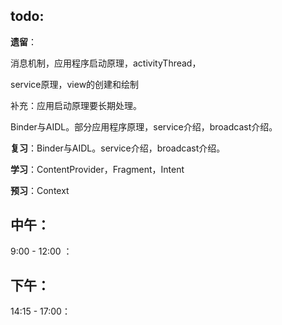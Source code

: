 ## todo:

**遗留**：

消息机制，应用程序启动原理，activityThread，

service原理，view的创建和绘制

补充：应用启动原理要长期处理。

Binder与AIDL。部分应用程序原理，service介绍，broadcast介绍。



**复习**：Binder与AIDL。service介绍，broadcast介绍。

**学习**：ContentProvider，Fragment，Intent

**预习**：Context





## 中午：

9:00 - 12:00 ： 



## 下午：

14:15 - 17:00：





